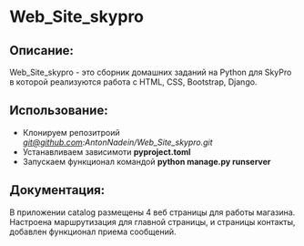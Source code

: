 # Web_Site_skypro

## Описание:

Web_Site_skypro - это сборник домашних заданий на Python для SkyPro в которой реализуются 
работа с HTML, CSS, Bootstrap, Django.

## Использование:
* Клонируем репозитроий *git@github.com:AntonNadein/Web_Site_skypro.git*
* Устанавливаем зависимоти **pyproject.toml**
* Запускаем функционал командой **python manage.py runserver**


## Документация:
В приложении catalog размещены 4 веб страницы для работы магазина. Настроена маршрутизация
для главной страницы, и страницы контакты, добавлен функционал приема сообщений.